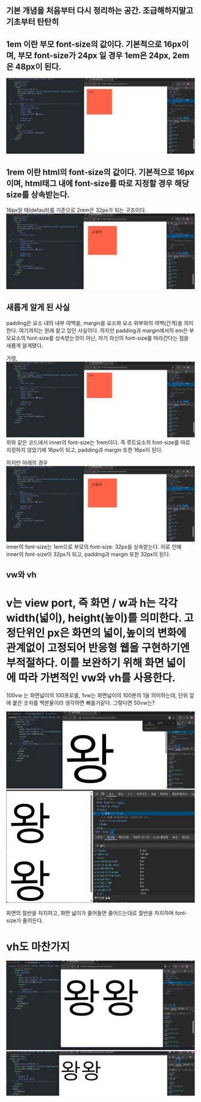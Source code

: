 ## 기본 개념을 처음부터 다시 정리하는 공간. 조급해하지말고 기초부터 탄탄히

## 1em 이란 부모 font-size의 값이다. 기본적으로 16px이며, 부모 font-size가 24px 일 경우 1em은 24px, 2em은 48px이 된다.

![em : 부모 font-size의 값](./assets/image-2.png)

## 1rem 이란 html의 font-size의 값이다. 기본적으로 16px이며, html태그 내에 font-size를 따로 지정할 경우 해당 size를 상속받는다.

16px일 때(default)를 기준으로 2rem은 32px가 되는 구조이다.
![rem : html문서의 font-size 값값](./assets/image-3.png)

## 새롭게 알게 된 사실

padding은 요소 내의 내부 여백을, margin을 요소와 요소 외부와의 여백(간격)을 의미한다. 여기까지는 원래 알고 있던 사실이다.
하지만 padding과 margin에서의 em은 부모요소의 font-size를 상속받는것이 아닌, 자기 자신의 font-size를 따라간다는 점을 새롭게 알게됐다.

가령,
![em: padding & margin_1](./assets/image-2.png)
위와 같은 코드에서 inner의 font-size는 1rem이다. 즉 루트요소의 font-size를 따로 지정하지 않았기에 16px이 되고, padding과 margin 또한 16px이 된다.

하지만 아래의 경우
![em: padding & margin_2](./assets/image-3.png)
inner의 font-size는 1em으로 부모의 font-size: 32px을 상속받는다. 이로 인해 inner의 font-size이 32px가 되고, padding과 margin 또한 32px이 된다.

## vw와 vh

# v는 view port, 즉 화면 / w과 h는 각각 width(넓이), height(높이)를 의미한다. 고정단위인 px은 화면의 넓이,높이의 변화에 관계없이 고정되어 반응형 웹을 구현하기엔 부적절하다. 이를 보완하기 위해 화면 넓이에 따라 가변적인 vw와 vh를 사용한다.

100vw 는 화면넓이의 100프로를, 1vw는 화면넓이의 100분의 1을 의미하는데, 단위 앞에 붙은 숫자를 백분율이라 생각하면 빠를거같다.
그렇다면 50vw는?

![50vw_1](./assets/50vw-1.png) ![50vw_2](./assets/50vw-2.png)

화면의 절반을 차지하고, 화면 넓이가 줄어들면 줄어드는대로 절반을 차지하며 font-size가 줄어든다.

# vh도 마찬가지

![50vh_1](./assets/image.png) ![50vh_2](./assets/image-1.png)
